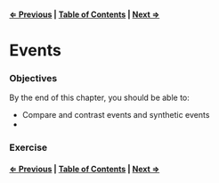 #### [⇐ Previous](./04-props_state.md) | [Table of Contents](./../readme.md) | [Next ⇒](./06-refs_forms.md)

# Events

### Objectives

By the end of this chapter, you should be able to:

- Compare and contrast events and synthetic events
- 

### Exercise

#### [⇐ Previous](./04-props_state.md) | [Table of Contents](./../readme.md) | [Next ⇒](./06-refs_forms.md)